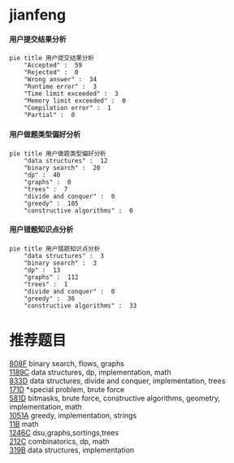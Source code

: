 # jianfeng

<!-- tabs:start -->



#### **用户提交结果分析**

```mermaid
pie title 用户提交结果分析
    "Accepted" :  59
    "Rejected" :  0
    "Wrong answer" :  34
    "Runtime error" :  3
    "Time limit exceeded" :  3
    "Memory limit exceeded" :  0
    "Compilation error" :  1
    "Partial" :  0
```

#### **用户做题类型偏好分析**

```mermaid
pie title 用户做题类型偏好分析
    "data structures" :  12
    "binary search" :  20
    "dp" :  40
    "graphs" :  0
    "trees" :  7
    "divide and conquer" :  0
    "greedy" :  105
    "constructive algorithms" :  0
```
#### **用户错题知识点分析**

```mermaid
pie title 用户错题知识点分析
    "data structures" :  3
    "binary search" :  3
    "dp" :  13
    "graphs" :  112
    "trees" :  1
    "divide and conquer" :  0
    "greedy" :  36
    "constructive algorithms" :  33
```



<!-- tabs:end -->
# 推荐题目
[808F](https://codeforces.com/contest/808/problem/F)		binary search,
                        flows,
                        graphs		  
[1189C](https://codeforces.com/contest/1189/problem/C)		data structures,
                        dp,
                        implementation,
                        math		  
[833D](https://codeforces.com/contest/833/problem/D)		data structures,
                        divide and conquer,
                        implementation,
                        trees		  
[171D](https://codeforces.com/contest/171/problem/D)		*special problem,
                        brute force		  
[581D](https://codeforces.com/contest/581/problem/D)		bitmasks,
                        brute force,
                        constructive algorithms,
                        geometry,
                        implementation,
                        math		  
[1051A](https://codeforces.com/contest/1051/problem/A)		greedy,
                        implementation,
                        strings		  
[11B](https://codeforces.com/contest/11/problem/B)		math		  
[1246C](https://codeforces.com/contest/1246/problem/C)		dsu,graphs,sortings,trees		  
[212C](https://codeforces.com/contest/212/problem/C)		combinatorics,
                        dp,
                        math		  
[319B](https://codeforces.com/contest/319/problem/B)		data structures,
                        implementation		  
